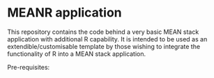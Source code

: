 # MEANR application

This repository contains the code behind a very basic MEAN stack application with additional R capability. It is intended to be used as an extendible/customisable template by those wishing to integrate the functionality of R into a MEAN stack application.

Pre-requisites: